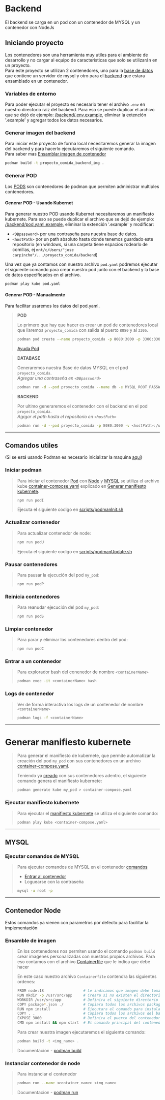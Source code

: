 # Backend

El backend se carga en un pod con un contenedor de MYSQL y un contenedor con NodeJs

## Iniciando proyecto

Los contenedores son una herramienta muy utiles para el ambiente de desarrollo y no cargar al equipo de caracteristicas que solo se utilizarán en un proyecto.<br>
Para este proyecto se utilizan 2 contenedores, uno para la [base de datos](#mysql) que contiene un servidor de mysql y otro para el [backend](#contenedor-node) que estara ensamblado en un contenedor.

### Variables de entorno

Para poder ejecutar el proyecto es necesario tener el archivo `.env` en nuestro directorio raiz del backend. Para eso se puede duplicar el archivo que se dejó de ejemplo: [/backend/.env.example](./.env.example), eliminar la extención '.example' y agregar todos los datos necesarios.

### Generar imagen del backend

Para iniciar este proyecto de forma local necesitaremos generar la imagen del backend y para hacerlo ejecutaremos el siguiente comando. <br>Para saber mas [Ensamblar imagen de contenedor](#ensamble-de-imagen)
```bash
podman build -t proyecto_comida_backend_img .
```

### Generar POD

Los [PODS](#pod) son contenedores de podman que permiten administrar multiples contenedores.

#### Generar POD - Usando Kubernet

Para generar nuestro POD usando Kubernet necesitaremos un manifiesto kubernete. Para eso se puede duplicar el archivo que se dejó de ejemplo: [/backend/pod.yaml.example](./pod.yaml.example), eliminar la extención '.example' y modificar:

- `<DBpassword>` por una contraseña para nuestra base de datos.
- `<hostPath>` por un path absoluto hasta donde tenemos guardado este repositorio (en windows, si una carpeta tiene espacios rodearlo de comillas, ej `mnt/c/Users/"jose carpincho"/.../proyecto_comida/backend`)

Una vez que ya contamos con nuestro archivo `pod.yaml` podremos ejecutar el siguiente comando para crear nuestro pod junto con el backend y la base de datos especificados en el archivo.
```bash
podman play kube pod.yaml
```

#### Generar POD - Manualmente

Para facilitar usaremos los datos del pod.yaml.

> **POD**
> 
> Lo primero que hay que hacer es crear un pod de contenedores local que llaremos `proyecto_comida` con salida al puerto `8080` y al `3306`.
> 
> ```BASH
> podman pod create --name proyecto_comida -p 8080:3000 -p 3306:3306
> ```
>
> [Ayuda Pod](https://mohitgoyal-co.translate.goog/2021/04/23/spinning-up-and-managing-pods-with-multiple-containers-with-podman/?_x_tr_sl=en&_x_tr_tl=es&_x_tr_hl=es&_x_tr_pto=sc)

> **DATABASE**
> 
> Generaremos nuestra Base de datos MYSQL en el pod `proyecto_comida`.<br>
> *Agregar una contraseña en `<DBpassword>`*
>
> ```BASH
> podman run -d --pod proyecto_comida --name db -e MYSQL_ROOT_PASSWORD=<DBpassword> -e MYSQL_DATABASE=Pcomida_db -v proyecto_comida_dbVolume mysql:8.0
> ```

>   **BACKEND**
> 
> Por ultimo generaremos el contenedor con el backend en el pod `proyecto_comida`.<br>
> *Agrgar el path hasta el repositorio en `<hostPath>`*
>
> ```BASH
> podman run -d --pod proyecto_comida -p 8080:3000 -v <hostPath>:/usr/src/app -e PORT=3000 -e DEV=true --name backend proyecto_comida_backend_img
> ```

--- 

## Comandos utiles

(Si se está usando Podman es necesario inicializar la maquina [aquí](https://github.com/containers/podman/blob/main/docs/tutorials/podman-for-windows.md))

### Iniciar podman

> Para iniciar el contenedor [Pod](#pod) con [Node](#contenedor-node) y [MYSQL](#mysql) se utiliza el archivo kube [container-compose.yaml](./container-compose.yaml) explicado en [Generar manifiesto kubernete](#generar-manifiesto-kubernete).
> 
> ```BASH 
> npm run podI
> ```
>
> Ejecuta el siguiente codigo en [scripts/podmanInit.sh](./container-backend/scripts/podmanInit.sh)

### Actualizar contenedor

> Para actualizar contenedor de node:
>
> ```BASH
> npm run podU
> ```
>
> Ejecuta el siguiente codigo en [scripts/podmanUpdate.sh](./container-backend/scripts/podmanUpdate.sh)

### Pausar contenedores

> Para pausar la ejecución del pod `my_pod`:
> 
> ```BASH
> npm run podP
> ```

### Reinicia contenedores

> Para reanudar ejecución del pod `my_pod`: 
> 
> ```BASH
> npm run podS
> ```

### Limpiar contenedor

> Para parar y eliminar los contenedores dentro del pod:
> ```BASH
> npm run podC
> ```

### Entrar a un contenedor

> Para explorador bash del conenedor de nombre `<containerName>`
> ```BASH
> podman exec -it <containerName> bash
> ```

### Logs de contenedor

> Ver de forma interactiva los logs de un contenedor de nombre `<containerName>`
> ```BASH
> podman logs -f <containerName>
> ```

---

# Generar manifiesto kubernete

> Para generar el manifiesto de kubernete, que permite automatizar la creación del pod `my_pod` con sus contenedores en un archivo [container-compose.yaml](./container-compose.yaml). 
>
> Teniendo ya [creado](#crear-un-pod) con sus contenedores adentro, el siguiente comando genera el manifiesto kubernete:
>
> ```BASH
> podman generate kube my_pod > container-compose.yaml
> ```


### Ejecutar manifiesto kubernete

> Para ejecutar el [manifiesto kubernete](#generar-manifiesto-kubernete) se utiliza el siguiente comando:
>
> ```BASH
> podman play kube <container-compose.yaml>
> ```

---

## MYSQL

### Ejecutar comandos de MYSQL

> Para ejecutar comandos de MYSQL en el contenedor [comandos](https://stackoverflow.com/questions/59838692/mysql-root-password-is-set-but-getting-access-denied-for-user-rootlocalhost)
> - [Entrar al contenedor](#entrar-a-un-contenedor)
> - Loguearse con la contraseña
>
> ```BASH
> mysql -u root -p
> ```

---

## Contenedor Node

Estos comandos ya vienen con parametros por defecto para facilitar la implementación

### Ensamble de imagen

> En los contenedores nos permiten usando el comando `podman build` crear imagenes personalizadas con nuestros propios archivos. Para eso contamos con el archivo [Containerfile](./Containerfile) que le indica que debe hacer
>
> En este caso nuestro archivo `Containerfile` contendra las siguientes ordenes:
> 
> ```bash
> FROM node:18                  # Le indicamos que imagen debe tomar
> RUN mkdir -p /usr/src/app     # Creara si no existen el directorio /usr/src/app
> WORKDIR /usr/src/app          # Definira el siguiente directorio en el que trabajaremos
> COPY package*.json ./         # Copiara todos los archivos package*.json
> RUN npm install               # Ejecutara el comando para instalar las dependencias de node
> COPY . .                      # Copiara todos los archivos del backend
> EXPOSE 3000                   # Definira el puerto del contenedor
> CMD npm install && npm start  # El comando principal del contenedor
> ```
>
> Para crear nuestra imagen ejecutaremos el siguiente comando:
> 
> ```BASH
> podman build -t <img_name> .
> ```
> Documentacion - [podman build](https://docs.podman.io/en/latest/markdown/podman-build.1.html)

### Instanciar contenedor de node

> Para instanciar el contenedor
>
> ```BASH
> podman run --name <container_name> <img_name>
> ```
> Documentacion - [podman run](https://docs.podman.io/en/latest/markdown/podman-run.1.html)
